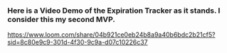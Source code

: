 ### Here is a Video Demo of the Expiration Tracker as it stands. I consider this my second MVP.

https://www.loom.com/share/04b921ce0eb24b8a9a40b6bdc2b21cf5?sid=8c80e9c9-301d-4f30-9c9a-d07c10226c37
